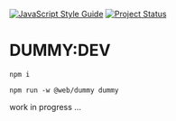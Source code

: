 [![JavaScript Style Guide](https://img.shields.io/badge/code_style-standard-brightgreen)](https://standardjs.com)
[![Project Status](https://img.shields.io/badge/project_status-wip-CB3837)](https://github.com/engaged-as/communicate-tenant)

# DUMMY:DEV

```
npm i
```


```
npm run -w @web/dummy dummy
```

work in progress ...
